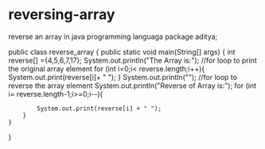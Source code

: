 # reversing-array
reverse an array in java programming languaga
package aditya;

public class reverse_array {
    public static void main(String[] args) {
        int reverse[] ={4,5,6,7,17};
        System.out.println("The Array is:");
        //for loop to print the original array element
        for (int i=0;i< reverse.length;i++){
            System.out.print(reverse[i]+ " ");
        }
        System.out.println("");
        //for loop to reverse the array element
        System.out.println("Reverse of Array is:");
        for (int i= reverse.length-1;i>=0;i--){

            System.out.print(reverse[i] + " ");
        }
    }
}
